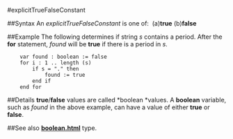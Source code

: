 
#explicitTrueFalseConstant

##Syntax
An *explicitTrueFalseConstant* is one of:
 (a)**true** (b)**false**



##Example
The following determines if string *s* contains a period. After the **for** statement, *found* will be **true** if there is a period in *s*.


        var found : boolean := false
        for i : 1 .. length (s)
            if s = "." then
                found := true
            end if
        end for
##Details
**true**/**false** values are called *boolean *values. A **boolean** variable, such as *found* in the above example, can have a value of either **true** or **false**. 



##See also
**[boolean.html](boolean)** type.


